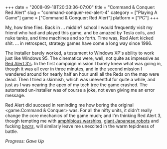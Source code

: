 +++
date = "2008-09-18T20:33:36-07:00"
title = "Command & Conquer: Red Alert"
slug = "command-conquer-red-alert-4"
category = ["Playing A Game"]
game = ["Command & Conquer: Red Alert"]
platform = ["PC"]
+++

My, how time flies.  Back in ... middle? school I would frequently visit my friend who had and played this game, and be amazed by Tesla coils, and nuke tanks, and time machines and so forth.  Time was, Red Alert kicked shit.  ... in retrospect, strategy games have come a long way since 1996.

The installer barely worked, a testament to Windows XP's ability to work just like Windows 95.  The cinematics were, well, not quite as impressive as <a href="http://www.gametrailers.com/game/6194.html">Red Alert 3's</a>.  In the first campaign mission I barely knew what was going in, though it was all over in three minutes, and in the second mission I wandered around for nearly half an hour until all the Reds on the map were dead.  Then I tried a skirmish, which was uneventful for quite a while, and just as I was nearing the apex of my tech tree the game crashed.  The automated un-installer was of course a joke, not even giving me an error message.

Red Alert did succeed in reminding me how boring the original <game:Command & Conquer> was.  For all the nifty units, it didn't really change the core mechanics of the game much; and I'm thinking Red Alert 3, though tempting me with <a href="http://www.ea.com/redalert/factions-allies.jsp?id=Assault_Destroyer">amphibious warships</a>, <a href="http://www.ea.com/redalert/factions-empire.jsp?id=King_Oni">giant Japanese robots</a> and fucking <i><a href="http://www.ea.com/redalert/factions-soviets.jsp?id=WarBear">bears</a></i>, will similarly leave me unexcited in the warm tepidness of battle.

<i>Progress: Gave Up</i>
